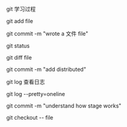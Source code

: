 git 学习过程

git add file

git commit -m "wrote a 文件 file"

git status

git diff file

git commit -m "add distributed"

git log  查看日志

git log --pretty=oneline

git commit -m "understand how stage works"

git checkout -- file
